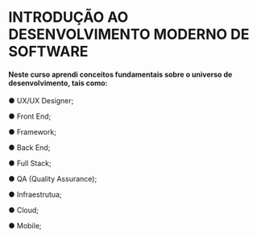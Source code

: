 # INTRODUÇÃO AO DESENVOLVIMENTO MODERNO DE SOFTWARE

#### Neste curso aprendi conceitos fundamentais sobre o universo de desenvolvimento, tais como:

● UX/UX Designer;

● Front End;

● Framework;

● Back End;

● Full Stack;

● QA (Quality Assurance);

● Infraestrutua;

● Cloud;

● Mobile;
